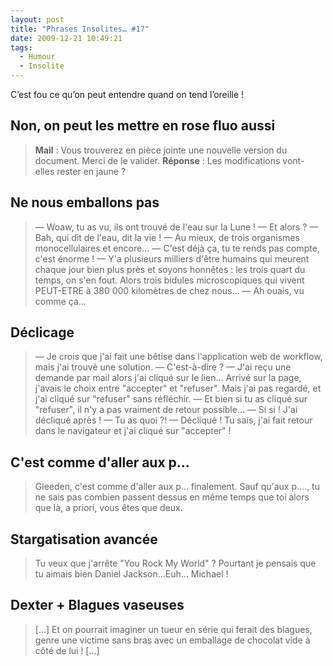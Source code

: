 ```yaml
---
layout: post
title: "Phrases Insolites… #17"
date: 2009-12-21 10:49:21
tags:
  - Humour
  - Insolite
---
```


C’est fou ce qu’on peut entendre quand on tend l’oreille&nbsp;!

<!-- more -->

## Non, on peut les mettre en rose fluo aussi

> **Mail**&nbsp;: Vous trouverez en pièce jointe une nouvelle version du document. Merci de le valider.
> **Réponse**&nbsp;: Les modifications vont-elles rester en jaune&nbsp;?

## Ne nous emballons pas

> —  Woaw, tu as vu, ils ont trouvé de l'eau sur la Lune&nbsp;!
> —  Et alors&nbsp;?
> —  Bah, qui dit de l'eau, dit la vie&nbsp;!
> —  Au mieux, de trois organismes monocellulaires et encore…
> —  C'est déjà ça, tu te rends pas compte, c'est énorme&nbsp;!
> —  Y'a plusieurs milliers d'être humains qui meurent chaque jour bien plus près et soyons honnêtes&nbsp;: les trois quart du temps, on s'en fout. Alors trois bidules microscopiques qui vivent PEUT-ETRE à 380 000 kilomètres de chez nous…
> —  Ah ouais, vu comme ça…

## Déclicage

> —  Je crois que j'ai fait une bêtise dans l'application web de workflow, mais j'ai trouvé une solution.
> —  C'est-à-dire&nbsp;?
> —  J'ai reçu une demande par mail alors j'ai cliqué sur le lien… Arrivé sur la page, j'avais le choix entre "accepter" et "refuser". Mais j'ai pas regardé, et j'ai cliqué sur "refuser" sans réfléchir.
> —  Et bien si tu as cliqué sur "refuser", il n'y a pas vraiment de retour possible…
> —  Si si&nbsp;! J'ai décliqué après&nbsp;!
> —  Tu as quoi&nbsp;?!
> —  Décliqué&nbsp;! Tu sais, j'ai fait retour dans le navigateur et j'ai cliqué sur "accepter"&nbsp;!

## C'est comme d'aller aux p…

> Gleeden, c'est comme d'aller aux p… finalement. Sauf qu'aux p…., tu ne sais pas combien passent dessus en même temps que toi alors que là, a priori, vous êtes que deux.

## Stargatisation avancée

> Tu veux que j'arrête "You Rock My World"&nbsp;? Pourtant je pensais que tu aimais bien Daniel Jackson…Euh… Michael&nbsp;!

## Dexter + Blagues vaseuses

> […] Et on pourrait imaginer un tueur en série qui ferait des blagues, genre une victime sans bras avec un emballage de chocolat vide à côté de lui&nbsp;! […]
